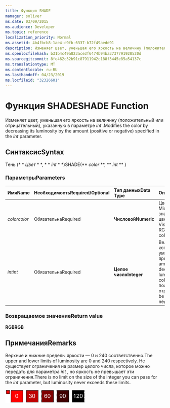 ```yaml
---
title: Функция SHADE
manager: soliver
ms.date: 03/09/2015
ms.audience: Developer
ms.topic: reference
localization_priority: Normal
ms.assetid: 4b4fbcb8-1ae4-c9fb-6337-b72f49aedd91
description: Изменяет цвет, уменьшая его яркость на величину (положительный или отрицательный), указанную в параметре int.
ms.openlocfilehash: b31b4c49a823ace3f6474b94ba3737791928520d
ms.sourcegitcommit: 8fe462c32b91c87911942c188f3445e85a54137c
ms.translationtype: MT
ms.contentlocale: ru-RU
ms.lasthandoff: 04/23/2019
ms.locfileid: "32326601"
---
```

# <a name="shade-function"></a><span data-ttu-id="b964b-103">Функция SHADE</span><span class="sxs-lookup"><span data-stu-id="b964b-103">SHADE Function</span></span>

<span data-ttu-id="b964b-104">Изменяет цвет, уменьшая его яркость на величину (положительный или отрицательный), указанную в параметре _int_ .</span><span class="sxs-lookup"><span data-stu-id="b964b-104">Modifies the color by decreasing its luminosity by the amount (positive or negative) specified in the  _int_ parameter.</span></span> 
  
## <a name="syntax"></a><span data-ttu-id="b964b-105">Синтаксис</span><span class="sxs-lookup"><span data-stu-id="b964b-105">Syntax</span></span>

<span data-ttu-id="b964b-106">Тень (\* \* *Цвет* \* \*, \* \* *int* \* \*)</span><span class="sxs-lookup"><span data-stu-id="b964b-106">SHADE(\*\* *color* \*\*, \*\* *int* \*\* )</span></span> 
  
### <a name="parameters"></a><span data-ttu-id="b964b-107">Параметры</span><span class="sxs-lookup"><span data-stu-id="b964b-107">Parameters</span></span>

|<span data-ttu-id="b964b-108">**Имя**</span><span class="sxs-lookup"><span data-stu-id="b964b-108">**Name**</span></span>|<span data-ttu-id="b964b-109">**Необходимость**</span><span class="sxs-lookup"><span data-stu-id="b964b-109">**Required/Optional**</span></span>|<span data-ttu-id="b964b-110">**Тип данных**</span><span class="sxs-lookup"><span data-stu-id="b964b-110">**Data Type**</span></span>|<span data-ttu-id="b964b-111">**Описание**</span><span class="sxs-lookup"><span data-stu-id="b964b-111">**Description**</span></span>|
|:-----|:-----|:-----|:-----|
| <span data-ttu-id="b964b-112">_color_</span><span class="sxs-lookup"><span data-stu-id="b964b-112">_color_</span></span> <br/> |<span data-ttu-id="b964b-113">Обязательна</span><span class="sxs-lookup"><span data-stu-id="b964b-113">Required</span></span>  <br/> |<span data-ttu-id="b964b-114">**Числовой**</span><span class="sxs-lookup"><span data-stu-id="b964b-114">**Numeric**</span></span> <br/> |<span data-ttu-id="b964b-115">Цветовой индекс Microsoft Visio или значение RGB цвета.</span><span class="sxs-lookup"><span data-stu-id="b964b-115">The Microsoft Visio color index or RGB value of the color.</span></span>  <br/> |
| <span data-ttu-id="b964b-116">_int_</span><span class="sxs-lookup"><span data-stu-id="b964b-116">_int_</span></span> <br/> |<span data-ttu-id="b964b-117">Обязательна</span><span class="sxs-lookup"><span data-stu-id="b964b-117">Required</span></span>  <br/> |<span data-ttu-id="b964b-118">**Целое число**</span><span class="sxs-lookup"><span data-stu-id="b964b-118">**Integer**</span></span> <br/> |<span data-ttu-id="b964b-119">Величина, на которую уменьшается яркость цвета.</span><span class="sxs-lookup"><span data-stu-id="b964b-119">The amount by which to decrease the luminosity of the color.</span></span> <span data-ttu-id="b964b-120">Может быть положительным или отрицательным.</span><span class="sxs-lookup"><span data-stu-id="b964b-120">Can be positive or negative.</span></span>  <br/> |
   
### <a name="return-value"></a><span data-ttu-id="b964b-121">Возвращаемое значение</span><span class="sxs-lookup"><span data-stu-id="b964b-121">Return value</span></span>

 <span data-ttu-id="b964b-122">**RGB**</span><span class="sxs-lookup"><span data-stu-id="b964b-122">**RGB**</span></span>
  
## <a name="remarks"></a><span data-ttu-id="b964b-123">Примечания</span><span class="sxs-lookup"><span data-stu-id="b964b-123">Remarks</span></span>

<span data-ttu-id="b964b-124">Верхние и нижние пределы яркости — 0 и 240 соответственно.</span><span class="sxs-lookup"><span data-stu-id="b964b-124">The upper and lower limits of luminosity are 0 and 240 respectively.</span></span> <span data-ttu-id="b964b-125">Не существует ограничения на размер целого числа, которое можно передать для параметра _int_ , но яркость не превышает эти ограничения.</span><span class="sxs-lookup"><span data-stu-id="b964b-125">There is no limit on the size of the integer you can pass for the  _int_ parameter, but luminosity never exceeds these limits.</span></span> 
  
![Верхние и нижние пределы яркости](media/image199_ZA10173627.gif)
  


